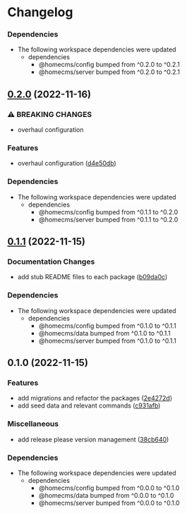 # Changelog

### Dependencies

* The following workspace dependencies were updated
  * dependencies
    * @homecms/config bumped from ^0.2.0 to ^0.2.1
    * @homecms/server bumped from ^0.2.0 to ^0.2.1

## [0.2.0](https://github.com/homecms/homecms/compare/homecms-v0.1.1...homecms-v0.2.0) (2022-11-16)


### ⚠ BREAKING CHANGES

* overhaul configuration

### Features

* overhaul configuration ([d4e50db](https://github.com/homecms/homecms/commit/d4e50db7fe8a89663a02eaec16b97e397295e200))


### Dependencies

* The following workspace dependencies were updated
  * dependencies
    * @homecms/config bumped from ^0.1.1 to ^0.2.0
    * @homecms/server bumped from ^0.1.1 to ^0.2.0

## [0.1.1](https://github.com/homecms/homecms/compare/homecms-v0.1.0...homecms-v0.1.1) (2022-11-15)


### Documentation Changes

* add stub README files to each package ([b09da0c](https://github.com/homecms/homecms/commit/b09da0c9ed9b68f47e5362bca5241fa67d7f5c3b))


### Dependencies

* The following workspace dependencies were updated
  * dependencies
    * @homecms/config bumped from ^0.1.0 to ^0.1.1
    * @homecms/data bumped from ^0.1.0 to ^0.1.1
    * @homecms/server bumped from ^0.1.0 to ^0.1.1

## 0.1.0 (2022-11-15)


### Features

* add migrations and refactor the packages ([2e4272d](https://github.com/homecms/homecms/commit/2e4272de6c4ab33738f87b4db8eefb1f8268e5d2))
* add seed data and relevant commands ([c931afb](https://github.com/homecms/homecms/commit/c931afb4c6db44c490bf60f94e962fcc0e7f5abd))


### Miscellaneous

* add release please version management ([38cb640](https://github.com/homecms/homecms/commit/38cb640b85eec2b33e9421c30fee0ea35b2c6989))


### Dependencies

* The following workspace dependencies were updated
  * dependencies
    * @homecms/config bumped from ^0.0.0 to ^0.1.0
    * @homecms/data bumped from ^0.0.0 to ^0.1.0
    * @homecms/server bumped from ^0.0.0 to ^0.1.0
